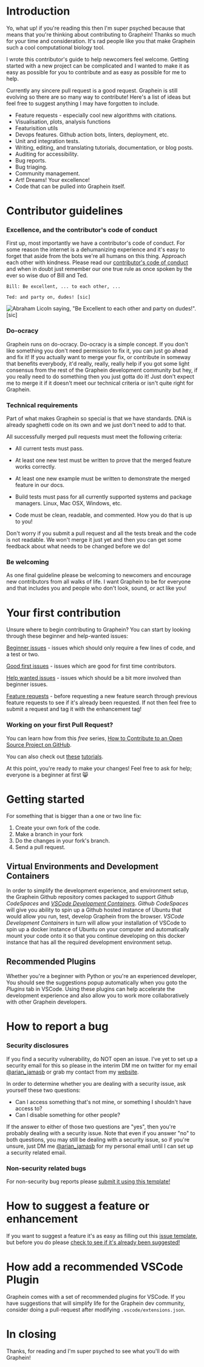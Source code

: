 # Introduction

Yo, what up! if you're reading this then I'm super psyched because that means that you're thinking about contributing to Graphein! Thanks so much for your time and consideration. It's rad people like you that make Graphein such a cool computational biology tool.

I wrote this contributor's guide to help newcomers feel welcome. Getting started with a new project can be complicated and I wanted to make it as easy as possible for you to contribute and as easy as possible for me to help.

Currently any sincere pull request is a good request.
Graphein is still evolving so there are so many way to contribute!
Here's a list of ideas but feel free to suggest anything I may have forgotten to include.

* Feature requests - especially cool new algorithms with citations.
* Visualisation, plots, analysis functions
* Featurisition utils
* Devops features. Github action bots, linters, deployment, etc.
* Unit and integration tests.
* Writing, editing, and translating tutorials, documentation, or blog posts.
* Auditing for accessibility.
* Bug reports.
* Bug triaging.
* Community management.
* Art! Dreams! Your excellence!
* Code that can be pulled into Graphein itself.

# Contributor guidelines

### Excellence, and the contributor's code of conduct

First up, most importantly we have a contributor's code of conduct. For some reason the internet is a dehumanizing experience and it's easy to forget that aside from the bots we're all humans on this thing. Approach each other with kindness. Please read our [contributor's code of conduct](CODE_OF_CONDUCT.md) and when in doubt just remember our one true rule as once spoken by the ever so wise duo of Bill and Ted.

`Bill: Be excellent, ... to each other, ...`

`Ted: and party on, dudes! [sic]`

![Abraham Licoln saying, "Be Excellent to each other and party on dudes!". [sic]](https://media.giphy.com/media/ef0zYcF7AKu4b0Sns6/giphy-downsized-large.gif)

### Do-ocracy

Graphein runs on do-ocracy. Do-ocracy is a simple concept. If you don't like something you don't need permission to fix it, you can just go ahead and fix it! If you actually want to merge your fix, or contribute in someway that benefits everybody, it'd really, really, really help if you got some light consensus from the rest of the Graphein development community but hey, if you really need to do something then you just gotta do it! Just don't expect me to merge it if it doesn't meet our technical criteria or isn't quite right for Graphein.

### Technical requirements

Part of what makes Graphein so special is that we have standards. DNA is already spaghetti code on its own and we just don't need to add to that.

All successfully merged pull requests must meet the following criteria:

* All current tests must pass.

* At least one new test must be written to prove that the merged feature works correctly.

* At least one new example must be written to demonstrate the merged feature in our docs.

* Build tests must pass for all currently supported systems and package managers. Linux, Mac OSX, Windows, etc.

* Code must be clean, readable, and commented. How you do that is up to you!

Don't worry if you submit a pull request and all the tests break and the code is not readable. We won't merge it just yet and then you can get some feedback about what needs to be changed before we do!

### Be welcoming

As one final guideline please be welcoming to newcomers and encourage new contributors from all walks of life. I want Graphein to be for everyone and that includes you and people who don't look, sound, or act like you!

# Your first contribution

Unsure where to begin contributing to Graphein? You can start by looking through these beginner and help-wanted issues:

[Beginner issues](https://github.com/a-r-j/graphein/issues?q=is%3Aissue+is%3Aopen+label%3A%22beginner%22+) - issues which should only require a few lines of code, and a test or two.

[Good first issues](https://github.com/a-r-j/graphein/contribute) - issues which are good for first time contributors.

[Help wanted issues](https://github.com/a-r-j/graphein/issues?q=is%3Aissue+is%3Aopen+label%3A%22help+wanted%22+) - issues which should be a bit more involved than beginner issues.

[Feature requests](https://github.com/a-r-j/graphein/labels/enhancement) - before requesting a new feature search through previous feature requests to see if it's already been requested. If not then feel free to submit a request and tag it with the enhancement tag!

### Working on your first Pull Request?

You can learn how from this *free* series, [How to Contribute to an Open Source Project on GitHub](https://egghead.io/series/how-to-contribute-to-an-open-source-project-on-github).

You can also check out [these](http://makeapullrequest.com/) [tutorials](http://www.firsttimersonly.com/).

At this point, you're ready to make your changes! Feel free to ask for help; everyone is a beginner at first :smile_cat:

# Getting started

For something that is bigger than a one or two line fix:

1. Create your own fork of the code.
2. Make a branch in your fork
3. Do the changes in your fork's branch.
4. Send a pull request.

## Virtual Environments and Development Containers

In order to simplify the development experience, and environment setup, the Graphein Github repository comes packaged to support *Github CodeSpaces* and [*VSCode Development Containers*](https://code.visualstudio.com/docs/remote/containers#_getting-started). *Github CodeSpaces* will give you ability to spin up a Github hosted instance of Ubuntu that would allow you run, test, develop Graphein from the browser. *VSCode Development Containers* in turn will allow your installation of VSCode to spin up a docker instance of Ubuntu on your computer and automatically mount your code onto it so that you continue developing on this docker instance that has all the required development environment setup.

## Recommended Plugins

Whether you're a beginner with Python or you're an experienced developer, You should see the suggestions popup automatically when you goto the *Plugins* tab in VSCode. Using these plugins can help accelerate the development experience and also allow you to work more collaboratively with other Graphein developers.

# How to report a bug

### Security disclosures

If you find a security vulnerability, do NOT open an issue. I've yet to set up a security email for this so please in the interim DM me on twitter for my email [@arian_jamasb](https://twitter.com/arian_jamasb) or grab my contact from my [website](jamasb.io).

In order to determine whether you are dealing with a security issue, ask yourself these two questions:

* Can I access something that's not mine, or something I shouldn't have access to?
* Can I disable something for other people?

If the answer to either of those two questions are "yes", then you're probably dealing with a security issue. Note that even if you answer "no" to both questions, you may still be dealing with a security issue, so if you're unsure, just DM me [@arian_jamasb](https://twitter.com/arian_jamasb) for my personal email until I can set up a security related email.

### Non-security related bugs

For non-security bug reports please [submit it using this template!](https://github.com/a-r-j/graphein/issues/new?assignees=&labels=&template=bug_report.md&title=)

# How to suggest a feature or enhancement

If you want to suggest a feature it's as easy as filling out this [issue template](https://github.com/a-r-j/graphein/issues/new?assignees=&labels=&template=feature_request.md&title=), but before you do please [check to see if it's already been suggested!](https://github.com/a-r-j/graphein/labels/enhancement)

# How add a recommended VSCode Plugin

Graphein comes with a set of recommended plugins for VSCode. If you have suggestions that will simplify life for the Graphein dev community, consider doing a pull-request after modifying `.vscode/extensions.json`.

# In closing

Thanks, for reading and I'm super psyched to see what you'll do with Graphein!
